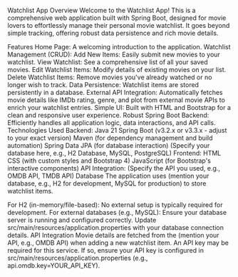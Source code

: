Watchlist App
Overview
Welcome to the Watchlist App! This is a comprehensive web application built with Spring Boot, designed for movie lovers to effortlessly manage their personal movie watchlist. It goes beyond simple tracking, offering robust data persistence and rich movie details.

Features
Home Page: A welcoming introduction to the application.
Watchlist Management (CRUD):
Add New Items: Easily submit new movies to your watchlist.
View Watchlist: See a comprehensive list of all your saved movies.
Edit Watchlist Items: Modify details of existing movies on your list.
Delete Watchlist Items: Remove movies you've already watched or no longer wish to track.
Data Persistence: Watchlist items are stored persistently in a database.
External API Integration: Automatically fetches movie details like IMDb rating, genre, and plot from external movie APIs to enrich your watchlist entries.
Simple UI: Built with HTML and Bootstrap for a clean and responsive user experience.
Robust Spring Boot Backend: Efficiently handles all application logic, data interactions, and API calls.
Technologies Used
Backend:
Java 21
Spring Boot (v3.2.x or v3.3.x - adjust to your exact version)
Maven (for dependency management and build automation)
Spring Data JPA (for database interaction)
(Specify your database here, e.g., H2 Database, MySQL, PostgreSQL)
Frontend:
HTML
CSS (with custom styles and Bootstrap 4)
JavaScript (for Bootstrap's interactive components)
API Integration:
(Specify the API you used, e.g., OMDB API, TMDB API)
Database
The application uses (mention your database, e.g., H2 for development, MySQL for production) to store watchlist items.

For H2 (in-memory/file-based): No external setup is typically required for development.
For external databases (e.g., MySQL): Ensure your database server is running and configured correctly. Update src/main/resources/application.properties with your database connection details.
API Integration
Movie details are fetched from the (mention your API, e.g., OMDB API) when adding a new watchlist item. An API key may be required for this service. If so, ensure your API key is configured in src/main/resources/application.properties (e.g., api.omdb.key=YOUR_API_KEY).
